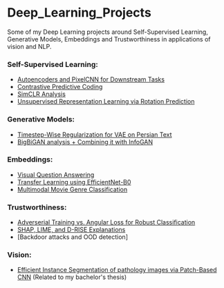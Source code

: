 # Deep_Learning_Projects
Some of my Deep Learning projects around Self-Supervised Learning, Generative Models, Embeddings and Trustworthiness in applications of vision and NLP.

### Self-Supervised Learning:
- [Autoencoders and PixelCNN for Downstream Tasks](https://github.com/yaramohamadi/Deep_Learning_Projects/tree/main/Autoencoders%20and%20PixelCNN%20for%20Downstream%20Tasks)
- [Contrastive Predictive Coding](https://github.com/yaramohamadi/Deep_Learning_Projects/tree/main/Contrastive%20Predictive%20Coding)
- [SimCLR Analysis](https://github.com/yaramohamadi/Deep_Learning_Projects/tree/main/SimCLR%20analysis)
- [Unsupervised Representation Learning via Rotation Prediction](https://github.com/yaramohamadi/Deep_Learning_Projects/tree/main/Unsupervised%20Representation%20Learning)

### Generative Models:
- [Timestep-Wise Regularization for VAE on Persian Text](https://github.com/yaramohamadi/Deep_Learning_Projects/tree/main/Timestep-Wise%20Regularization%20for%20VAE%20on%20persian%20Text)
- [BigBiGAN analysis + Combining it with InfoGAN](https://github.com/yaramohamadi/Deep_Learning_Projects/tree/main/BigBiGAN%20analysis%20%2B%20InfoGAN)

### Embeddings:
- [Visual Question Answering](https://github.com/yaramohamadi/Deep_Learning_Projects/tree/main/Visual_question_answering)
- [Transfer Learning using EfficientNet-B0](https://github.com/yaramohamadi/Deep_Learning_Projects/tree/main/Transfer%20Learning%20using%20EfficientNet-B0)
- [Multimodal Movie Genre Classification](https://github.com/yaramohamadi/Cafe_Bazaar_Movie_genre_prediction)

### Trustworthiness:
- [Adverserial Training vs. Angular Loss for Robust Classification](https://github.com/yaramohamadi/Deep_Learning_Projects/tree/main/Adverserial%20Training%20vs.%20Angular%20Loss%20for%20Robust%20Classification)
- [SHAP, LIME, and D-RISE Explanations](https://github.com/yaramohamadi/Deep_Learning_Projects/blob/main/Analysis%20of%20SHAP,%20LIME%20and%20D-RISE%20Explanations/README.md)
- [Backdoor attacks and OOD detection]

### Vision:
- [Efficient Instance Segmentation of pathology images via Patch-Based CNN](https://github.com/yaramohamadi/dermo-segmentation) (Related to my bachelor's thesis)
